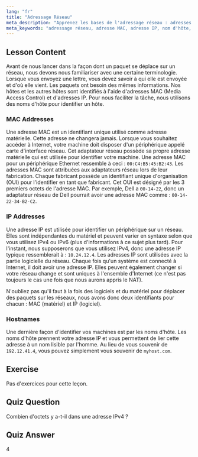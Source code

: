 ```yaml
---
lang: "fr"
title: "Adressage Réseau"
meta_description: "Apprenez les bases de l'adressage réseau : adresses MAC vs. IP, et noms d'hôte. Comprenez comment les appareils communiquent sur un réseau. Commencez votre parcours de mise en réseau Linux !"
meta_keywords: "adressage réseau, adresse MAC, adresse IP, nom d'hôte, mise en réseau Linux, débutant, tutoriel, guide"
---
```


## Lesson Content

Avant de nous lancer dans la façon dont un paquet se déplace sur un réseau, nous devons nous familiariser avec une certaine terminologie. Lorsque vous envoyez une lettre, vous devez savoir à qui elle est envoyée et d'où elle vient. Les paquets ont besoin des mêmes informations. Nos hôtes et les autres hôtes sont identifiés à l'aide d'adresses MAC (Media Access Control) et d'adresses IP. Pour nous faciliter la tâche, nous utilisons des noms d'hôte pour identifier un hôte.

### MAC Addresses

Une adresse MAC est un identifiant unique utilisé comme adresse matérielle. Cette adresse ne changera jamais. Lorsque vous souhaitez accéder à Internet, votre machine doit disposer d'un périphérique appelé carte d'interface réseau. Cet adaptateur réseau possède sa propre adresse matérielle qui est utilisée pour identifier votre machine. Une adresse MAC pour un périphérique Ethernet ressemble à ceci : `00:C4:B5:45:B2:43`. Les adresses MAC sont attribuées aux adaptateurs réseau lors de leur fabrication. Chaque fabricant possède un identifiant unique d'organisation (OUI) pour l'identifier en tant que fabricant. Cet OUI est désigné par les 3 premiers octets de l'adresse MAC. Par exemple, Dell a `00-14-22`, donc un adaptateur réseau de Dell pourrait avoir une adresse MAC comme : `00-14-22-34-B2-C2`.

### IP Addresses

Une adresse IP est utilisée pour identifier un périphérique sur un réseau. Elles sont indépendantes du matériel et peuvent varier en syntaxe selon que vous utilisez IPv4 ou IPv6 (plus d'informations à ce sujet plus tard). Pour l'instant, nous supposerons que vous utilisez IPv4, donc une adresse IP typique ressemblerait à : `10.24.12.4`. Les adresses IP sont utilisées avec la partie logicielle du réseau. Chaque fois qu'un système est connecté à Internet, il doit avoir une adresse IP. Elles peuvent également changer si votre réseau change et sont uniques à l'ensemble d'Internet (ce n'est pas toujours le cas une fois que nous aurons appris le NAT).

N'oubliez pas qu'il faut à la fois des logiciels et du matériel pour déplacer des paquets sur les réseaux, nous avons donc deux identifiants pour chacun : MAC (matériel) et IP (logiciel).

### Hostnames

Une dernière façon d'identifier vos machines est par les noms d'hôte. Les noms d'hôte prennent votre adresse IP et vous permettent de lier cette adresse à un nom lisible par l'homme. Au lieu de vous souvenir de `192.12.41.4`, vous pouvez simplement vous souvenir de `myhost.com`.

## Exercise

Pas d'exercices pour cette leçon.

## Quiz Question

Combien d'octets y a-t-il dans une adresse IPv4 ?

## Quiz Answer

4

